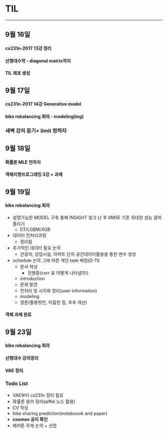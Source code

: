 # TIL
------
## 9월 16일

#### cs231n-2017 13강 정리
#### 선형대수학 - diagonal matrix까지 
#### TIL 레포 생성 


## 9월 17일

#### cs231n-2017 14강 Generative model 
#### bike rebalancing 회의 - modeling(ing)

### 새벽 강의 듣기+  limit 정하자

## 9월 18일

#### 확률론 MLE 전까지
#### 객체지향프로그래밍 3강 + 과제

## 9월 19일

#### bike rebalancing 회의 
  - 설명가능한 MODEL 구축 통해 INSIGHT 찾고 난 후 RMSE 기준 최대한 성능 끌어 올리기
    - DT/LGBM/XGB 
  - 데이터 전처리과정
    - 정리됨
  - 추가적인 데이터 필요 논의
    - 관광지, 상업시설, 아파트 단지 공간데이터활용을 통한 변수 생성
  - schedule 논의 그에 따른 개인 task 배정(D-11)
    - 문서 작성
      - 진행중(corr 표 어떻게 나타낼지!)
    - introduction
    - 문제 발견 
    - 전처리 및 시각화 정리(user information)
    - modeling
    - 결론(활용방안, 미흡한 점, 추후 개선)
   
 #### 객체 과제 완료
 
## 9월 23일

#### bike rebalancing 회의 
#### 선형대수 강의정리
#### VAE 정리


### Todo List
- VAE부터 cs231n 정리 필요
- 확률론 용어 정리(aiffel 노드 활용)
- CV 작성
- bike sharing prediction(noteboook and paper)
- **cosmos 공지 확인** 
- 헤커톤 주제 논의 + 선정
